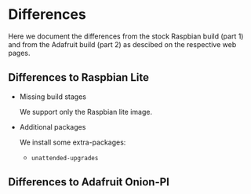 # Differences

Here we document the differences from the stock Raspbian build (part 1) and
from the Adafruit build (part 2) as descibed on the respective web pages.

## Differences to Raspbian Lite

- Missing build stages

  We support only the Raspbian lite image.

- Additional packages

  We install some extra-packages:

  - `unattended-upgrades`


## Differences to Adafruit Onion-PI


